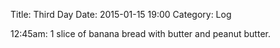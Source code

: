 Title: Third Day
Date: 2015-01-15 19:00
Category: Log

12:45am: 1 slice of banana bread with butter and peanut butter.
